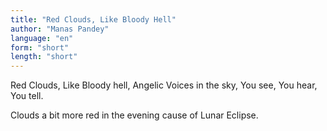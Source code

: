 ```yaml
---
title: "Red Clouds, Like Bloody Hell"
author: "Manas Pandey"
language: "en"
form: "short"
length: "short"
---
```

Red Clouds,
Like Bloody hell,
Angelic Voices in the sky,
You see, You hear, You tell.

Clouds a bit more red in the evening cause of Lunar Eclipse.